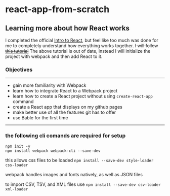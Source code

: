 # react-app-from-scratch
## Learning more about how React works

I completed the official [Intro to React](https://reactjs.org/tutorial/tutorial.html), but feel like too much was done for me to completely understand how everything works together. 
~~I will follow [this tutorial](https://medium.com/@JedaiSaboteur/creating-a-react-app-from-scratch-f3c693b84658)~~
The above tutorial is out of date, instead I will initialize the project with webpack and then add React to it.


### Objectives
---
- gain more familiarity with Webpack
- learn how to integrate React to a Webpack project
- learn how to create a React project without using `create-react-app` command
- create a React app that displays on my github pages 
- make better use of all the features git has to offer
- use Bable for the first time


----
### the following cli comands are required for setup
```
npm init -y
npm install webpack webpack-cli --save-dev
```

this allows css files to be loaded
`npm install --save-dev style-loader css-loader`

webpack handles images and fonts natively, as well as JSON files

to import CSV, TSV, and XML files use
`npm install --save-dev csv-loader xml-loader`


